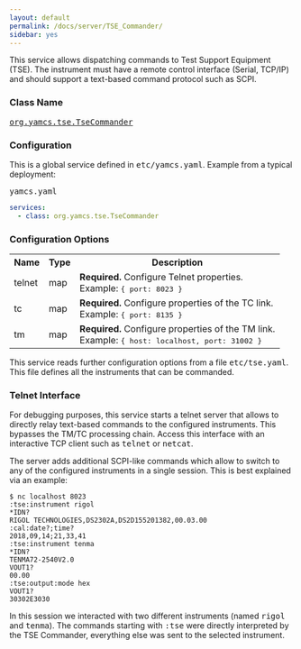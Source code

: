 ```yaml
---
layout: default
permalink: /docs/server/TSE_Commander/
sidebar: yes
---
```


This service allows dispatching commands to Test Support Equipment (TSE). The instrument must have a remote control interface (Serial, TCP/IP) and should support a text-based command protocol such as SCPI.

### Class Name
[<tt>org.yamcs.tse.TseCommander</tt>](https://www.yamcs.org/yamcs/javadoc/index.html?org/yamcs/tse/TseCommander.html)

### Configuration

This is a global service defined in <tt>etc/yamcs.yaml</tt>. Example from a typical deployment:

<pre class="r header">yamcs.yaml</pre>
```yaml
services:
  - class: org.yamcs.tse.TseCommander
```

### Configuration Options

<table class="inline">
  <tr>
    <th>Name</th>
    <th>Type</th>
    <th>Description</th>
  </tr>
  <tr>
    <td class="code">telnet</td>
    <td class="code">map</td>
    <td><strong>Required. </strong> Configure Telnet properties.<br>Example: <tt>{ port: 8023 }</tt></td>
  </tr>
  <tr>
    <td class="code">tc</td>
    <td class="code">map</td>
    <td><strong>Required. </strong> Configure properties of the TC link.<br>Example: <tt>{ port: 8135 }</tt></td>
  </tr>
  <tr>
    <td class="code">tm</td>
    <td class="code">map</td>
    <td><strong>Required. </strong> Configure properties of the TM link.<br>Example: <tt>{ host: localhost, port: 31002 }</tt></td>
  </tr>
</table>

This service reads further configuration options from a file <tt>etc/tse.yaml</tt>. This file defines all the instruments that can be commanded.

### Telnet Interface

For debugging purposes, this service starts a telnet server that allows to directly relay text-based commands to the configured instruments. This bypasses the TM/TC processing chain. Access this interface with an interactive TCP client such as <tt>telnet</tt> or <tt>netcat</tt>.

The server adds additional SCPI-like commands which allow to switch to any of the configured instruments in a single session. This is best explained via an example:

```
$ nc localhost 8023
:tse:instrument rigol
*IDN?
RIGOL TECHNOLOGIES,DS2302A,DS2D155201382,00.03.00
:cal:date?;time?
2018,09,14;21,33,41
:tse:instrument tenma
*IDN?
TENMA72-2540V2.0
VOUT1?
00.00
:tse:output:mode hex
VOUT1?
30302E3030
```

In this session we interacted with two different instruments (named <tt>rigol</tt> and <tt>tenma</tt>). The commands starting with <tt>:tse</tt> were directly interpreted by the TSE Commander, everything else was sent to the selected instrument.
